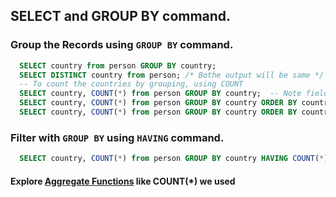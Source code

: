 ## SELECT and GROUP BY command.

### Group the Records using ```GROUP BY``` command.
```sql
  SELECT country from person GROUP BY country;
  SELECT DISTINCT country from person; /* Bothe output will be same */
  -- To count the countries by grouping, using COUNT
  SELECT country, COUNT(*) from person GROUP BY country;  -- Note field should be the same in SELECT and GROUP BY command.
  SELECT country, COUNT(*) from person GROUP BY country ORDER BY country ASC;  /* Sorting by country */
  SELECT country, COUNT(*) from person GROUP BY country ORDER BY country DESC;
```

### Filter with ```GROUP BY``` using ```HAVING``` command.
```sql
  SELECT country, COUNT(*) from person GROUP BY country HAVING COUNT(*) > 5 ORDER BY country;  -- Grouping having country country > 5
```

#### Explore [Aggregate Functions](https://www.postgresql.org/docs/9.5/functions-aggregate.html)  like COUNT(*) we used